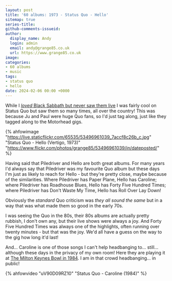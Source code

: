 ```yaml
---
layout: post
title: '60 albums: 1973 - Status Quo - Hello'
sitemap: true
series-title:
github-comments-issueid:
author:
  display_name: Andy
  login: admin
  email: andy@grange85.co.uk
  url: https://www.grange85.co.uk
image:
categories:
- 60 albums
- music
tags:
- status quo
- hello
date: 2024-02-06 00:00 +0000
---
```

While I [_loved_ Black Sabbath but never saw them live](/swirling/2024/02/02/60-albums-1972-black-sabbath-vol-4/) I was fairly cool on Status Quo but saw them so many times, all over the country! This was because Ju and Paul were huge Quo fans, so I'd just tag along, just like they tagged along to the Motorhead gigs.

{% ahfowimage "https://live.staticflickr.com/65535/53496961039_7accf8c26b_c.jpg" "Status Quo - Hello (Vertigo, 1973)" "https://www.flickr.com/photos/grange85/53496961039/in/dateposted/" %}

Having said that Piledriver and Hello are both great albums. For many years I'd always say that Piledriver was my favourite Quo album but these days I'm just as likely to reach for Hello - but they're pretty close, maybe because of the similarities. Where Piledriver has Paper Plane, Hello has Caroline; where Piledriver has Roadhouse Blues, Hello has Forty Five Hundred Times; where Piledriver has Don't Waste My Time, Hello has Roll Over Lay Down!

Obviously the _standard_ Quo criticism was _they all sound the same_ but in a way that was what made them so good in the early 70s. 

I was seeing the Quo in the 80s, their 80s albums are actually pretty rubbish, I don't own any, but their live shows were always a joy. And Forty Five Hundred Times was always one of the highlights, often running over twenty minutes - but that was the joy. We'd all have a guess on the way to the gig how long it'd last!

And... Caroline is one of those songs I can't help headbanging to... still... although these days in the privacy of my own room! Here they are playing it at [The Milton Keynes Bowl in 1984](https://www.ukrockfestivals.com/Milton-Keynes-1984.html). I am in that crowd headbanging... in public!

{% ahfowvideo "uV90D09RZ10" "Status Quo - Caroline (1984)" %}
